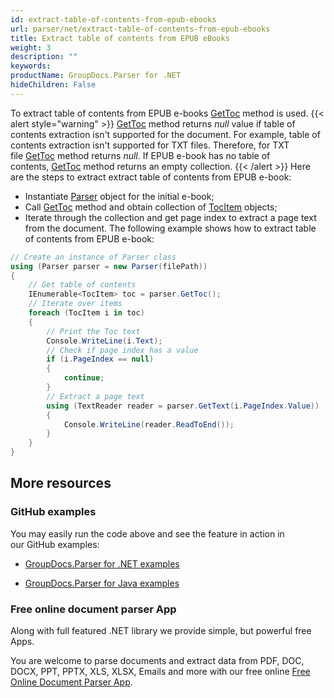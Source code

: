 ```yaml
---
id: extract-table-of-contents-from-epub-ebooks
url: parser/net/extract-table-of-contents-from-epub-ebooks
title: Extract table of contents from EPUB eBooks
weight: 3
description: ""
keywords: 
productName: GroupDocs.Parser for .NET
hideChildren: False
---
```

To extract table of contents from EPUB e-books [GetToc](https://apireference.groupdocs.com/net/parser/groupdocs.parser/parser/methods/gettoc) method is used.
{{< alert style="warning" >}}
[GetToc](https://apireference.groupdocs.com/net/parser/groupdocs.parser/parser/methods/gettoc) method returns *null* value if table of contents extraction isn't supported for the document. For example, table of contents extraction isn't supported for TXT files. Therefore, for TXT file [GetToc](https://apireference.groupdocs.com/net/parser/groupdocs.parser/parser/methods/gettoc) method returns *null*. If EPUB e-book has no table of contents, [GetToc](https://apireference.groupdocs.com/net/parser/groupdocs.parser/parser/methods/gettoc) method returns an empty collection.
{{< /alert >}}
Here are the steps to extract extract table of contents from EPUB e-book:
*   Instantiate [Parser](https://apireference.groupdocs.com/net/parser/groupdocs.parser/parser) object for the initial e-book;
*   Call [GetToc](https://apireference.groupdocs.com/net/parser/groupdocs.parser/parser/methods/gettoc) method and obtain collection of [TocItem](https://apireference.groupdocs.com/net/parser/groupdocs.parser.data/tocitem) objects;
*   Iterate through the collection and get page index to extract a page text from the document.
The following example shows how to extract table of contents from EPUB e-book:
```csharp
// Create an instance of Parser class
using (Parser parser = new Parser(filePath))
{
    // Get table of contents
    IEnumerable<TocItem> toc = parser.GetToc();
    // Iterate over items
    foreach (TocItem i in toc)
    {
        // Print the Toc text
        Console.WriteLine(i.Text);
        // Check if page index has a value
        if (i.PageIndex == null)
        {
            continue;
        }
        // Extract a page text
        using (TextReader reader = parser.GetText(i.PageIndex.Value))
        {
            Console.WriteLine(reader.ReadToEnd());
        }
    }
}
```

## More resources

### GitHub examples

You may easily run the code above and see the feature in action in our GitHub examples:

*   [GroupDocs.Parser for .NET examples](https://github.com/groupdocs-parser/GroupDocs.Parser-for-.NET)
    
*   [GroupDocs.Parser for Java examples](https://github.com/groupdocs-parser/GroupDocs.Parser-for-Java)
    

### Free online document parser App

Along with full featured .NET library we provide simple, but powerful free Apps.

You are welcome to parse documents and extract data from PDF, DOC, DOCX, PPT, PPTX, XLS, XLSX, Emails and more with our free online [Free Online Document Parser App](https://products.groupdocs.app/parser).
